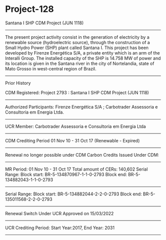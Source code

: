 # Project-128
Santana I SHP CDM Project (JUN 1118)
____________________
The present project activity consist in the generation of electricity by a renewable source (hydroelectric source), through the construction of a Small Hydro Power (SHP) plant called Santana I. This project has been developed by Firenze Energética S/A, a private entity which is an arm of the Interalli Group. The installed capacity of the SHP is 14.758 MW of power and its location is given in the Santana river in the city of Nortelandia, state of Mato Grosso in west-central region of Brazil.
_____________________________
Prior History

CDM Registered: Project 2793 : Santana I SHP CDM Project (JUN 1118)
___________________
Authorized Participants: Firenze Energética S/A ; Carbotrader Assessoria e Consultoria em Energia Ltda.
_____________________________________
UCR Member:  Carbotrader Assessoria e Consultoria em Energia Ltda
___________________________
CDM Crediting Period	01 Nov 10 - 31 Oct 17 (Renewable - Expired)
______________________________________
Renewal no longer possible under CDM
Carbon Credits Issued Under CDM: 
__________________
MR Period: 01 Nov 10 - 31 Oct 17
Total amount of CERs: 140,602
Serial Range: Block start: BR-5-134870967-1-1-0-2793     Block end: BR-5-134882043-1-1-0-2793
_____________________________________
Serial Range: Block start: BR-5-134882044-2-2-0-2793     Block end: BR-5-135011568-2-2-0-2793
______________________________________
Renewal Switch Under UCR Approved on 15/03/2022
_______________________
UCR Crediting Period: Start Year:2017, End Year: 2031
___________________________________
